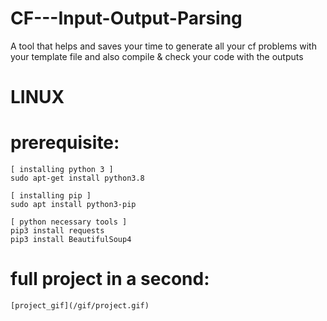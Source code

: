 # CF---Input-Output-Parsing 
A tool that helps and saves your time to generate all your cf problems with your template file and also compile &amp; check your code with the outputs

# LINUX
# prerequisite:

    [ installing python 3 ]
    sudo apt-get install python3.8 
    
    [ installing pip ]
    sudo apt install python3-pip
    
    [ python necessary tools ]
    pip3 install requests
    pip3 install BeautifulSoup4

# full project in a second:
    [project_gif](/gif/project.gif)
